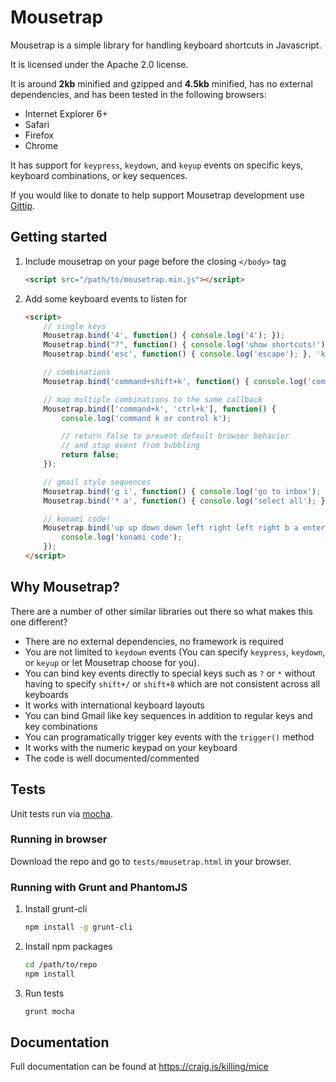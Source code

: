 # Mousetrap

Mousetrap is a simple library for handling keyboard shortcuts in Javascript.

It is licensed under the Apache 2.0 license.

It is around **2kb** minified and gzipped and **4.5kb** minified, has no external dependencies, and has been tested in the following browsers:

- Internet Explorer 6+
- Safari
- Firefox
- Chrome

It has support for ``keypress``, ``keydown``, and ``keyup`` events on specific keys, keyboard combinations, or key sequences.

If you would like to donate to help support Mousetrap development use [Gittip](https://www.gittip.com/ccampbell).

## Getting started

1.  Include mousetrap on your page before the closing ``</body>`` tag

    ```html
    <script src="/path/to/mousetrap.min.js"></script>
    ```

2.  Add some keyboard events to listen for

    ```html
    <script>
        // single keys
        Mousetrap.bind('4', function() { console.log('4'); });
        Mousetrap.bind("?", function() { console.log('show shortcuts!'); });
        Mousetrap.bind('esc', function() { console.log('escape'); }, 'keyup');

        // combinations
        Mousetrap.bind('command+shift+k', function() { console.log('command shift k'); });

        // map multiple combinations to the same callback
        Mousetrap.bind(['command+k', 'ctrl+k'], function() {
            console.log('command k or control k');

            // return false to prevent default browser behavior
            // and stop event from bubbling
            return false;
        });

        // gmail style sequences
        Mousetrap.bind('g i', function() { console.log('go to inbox'); });
        Mousetrap.bind('* a', function() { console.log('select all'); });

        // konami code!
        Mousetrap.bind('up up down down left right left right b a enter', function() {
            console.log('konami code');
        });
    </script>
    ```

## Why Mousetrap?

There are a number of other similar libraries out there so what makes this one different?

- There are no external dependencies, no framework is required
- You are not limited to ``keydown`` events (You can specify ``keypress``, ``keydown``, or ``keyup`` or let Mousetrap choose for you).
- You can bind key events directly to special keys such as ``?`` or ``*`` without having to specify ``shift+/`` or ``shift+8`` which are not consistent across all keyboards
- It works with international keyboard layouts
- You can bind Gmail like key sequences in addition to regular keys and key combinations
- You can programatically trigger key events with the ``trigger()`` method
- It works with the numeric keypad on your keyboard
- The code is well documented/commented

## Tests

Unit tests run via <a href="http://mochajs.org/" target="_blank">mocha</a>.

### Running in browser

Download the repo and go to `tests/mousetrap.html` in your browser.

### Running with Grunt and PhantomJS

1.  Install grunt-cli

    ```bash
    npm install -g grunt-cli
    ```

2.  Install npm packages

    ```bash
    cd /path/to/repo
    npm install
    ```

3.  Run tests

    ```bash
    grunt mocha
    ```

## Documentation

Full documentation can be found at https://craig.is/killing/mice
